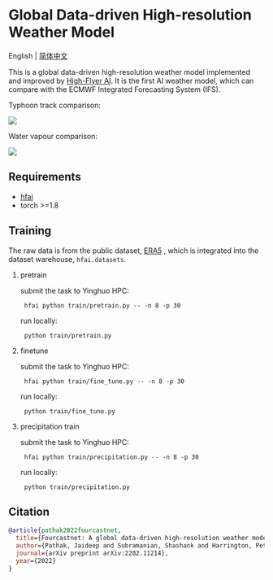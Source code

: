 # Global Data-driven High-resolution Weather Model

English | [简体中文](README.md)

This is a global data-driven high-resolution weather model implemented and improved by [High-Flyer AI](https://www.high-flyer.cn/). It is the first AI weather model, which can compare with the ECMWF Integrated
Forecasting System (IFS).

Typhoon track comparison:

![](./img/wind_small.gif)

Water vapour comparison:

![](./img/precipitation_small.gif)

## Requirements

- [hfai](https://doc.hfai.high-flyer.cn/index.html)
- torch >=1.8


## Training
The raw data is from the public dataset, [ERA5](https://www.ecmwf.int/en/forecasts/datasets/reanalysis-datasets/era5) , which is integrated into the dataset warehouse, `hfai.datasets`.

1. pretrain

   submit the task to Yinghuo HPC:
   ```shell
    hfai python train/pretrain.py -- -n 8 -p 30
   ```
   run locally:
   ```shell
    python train/pretrain.py
   ```

2. finetune

   submit the task to Yinghuo HPC:
   ```shell
    hfai python train/fine_tune.py -- -n 8 -p 30
   ```
   run locally:
   ```shell
    python train/fine_tune.py
   ```

3. precipitation train

   submit the task to Yinghuo HPC:
   ```shell
    hfai python train/precipitation.py -- -n 8 -p 30
   ```
   run locally:
   ```shell
    python train/precipitation.py
   ```


## Citation

```bibtex
@article{pathak2022fourcastnet,
  title={Fourcastnet: A global data-driven high-resolution weather model using adaptive fourier neural operators},
  author={Pathak, Jaideep and Subramanian, Shashank and Harrington, Peter and Raja, Sanjeev and Chattopadhyay, Ashesh and Mardani, Morteza and Kurth, Thorsten and Hall, David and Li, Zongyi and Azizzadenesheli, Kamyar and others},
  journal={arXiv preprint arXiv:2202.11214},
  year={2022}
}
```
